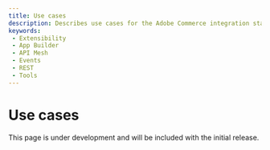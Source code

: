 ```yaml
---
title: Use cases
description: Describes use cases for the Adobe Commerce integration starter kit.
keywords:
 - Extensibility
 - App Builder
 - API Mesh
 - Events
 - REST
 - Tools
---
```


# Use cases

This page is under development and will be included with the initial release.
